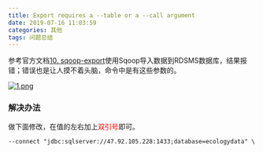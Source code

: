 ```yaml
---
title: Export requires a --table or a --call argument
date: 2019-07-16 11:03:59
categories: 其他
tags: 问题总结
---
```


参考官方文档[10. sqoop-export](http://sqoop.apache.org/docs/1.4.6/SqoopUserGuide.html#_failed_exports)使用Sqoop导入数据到RDSMS数据库，结果报错；错误也是让人摸不着头脑，命令中是有这些参数的。

[![1.png](https://i.loli.net/2019/07/16/5d2d3f654bffa92187.png)](https://i.loli.net/2019/07/16/5d2d3f654bffa92187.png)

### 解决办法

做下面修改，在值的左右加上<font color="red">双引号</font>即可。

```xml
--connect "jdbc:sqlserver://47.92.105.228:1433;database=ecologydata" \
```
